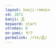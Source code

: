 ```yaml
---
layout: kanji-remain
v4: 2872
kanji: 孟
keyword: start
strokes: 8
on-yomi: モウ
permalink: /rtk/孟/
---
```






